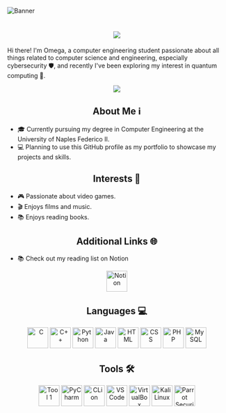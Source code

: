 ![Banner](https://vincentmgaine.files.wordpress.com/2017/10/blade-runner-2049.jpg)

<h1 align="center">
    <img src="https://readme-typing-svg.herokuapp.com/?font=Righteous&size=35&center=true&vCenter=true&width=500&height=70&color=CC7700&duration=4000&lines=I'm+Omega+!;+Welcome+to+my+GitHub+Page+!;" />
</h1>

Hi there! I'm Omega, a computer engineering student passionate about all things related to computer science and engineering, especially cybersecurity 🛡️, and recently I've been exploring my interest in quantum computing 🌌.

<div align="center"> 
  <a href="https://www.linkedin.com/in/antonyuk-vadym/" target="_blank">
    <img src="https://img.shields.io/badge/LinkedIn-0077B5?style=for-the-badge&logo=linkedin&logoColor=white" target="_blank" />
  </a>
</div>

## <div align="center">About Me ℹ️</div>

- 🎓 Currently pursuing my degree in Computer Engineering at the University of Naples Federico II.
- 💻 Planning to use this GitHub profile as my portfolio to showcase my projects and skills.

## <div align="center">Interests 🌟</div>

- 🎮 Passionate about video games.
- 🎬 Enjoys films and music.
- 📚 Enjoys reading books.

## <div align="center">Additional Links 🌐</div>

- 📚 Check out my reading list on Notion

<div align="center">
  <a href="https://spotty-goat-c18.notion.site/56848bfac7df400588f72381609b5672?v=9a9701fe861a4d2191b48ab003160d70">
    <img src="https://img.icons8.com/color/96/000000/notion--v1.png" alt="Notion" width="48" height="48"/>
  </a>
</div>

## <div align="center">Languages 💻</div>

<div align="center">
  <a href="#"><img src="https://img.icons8.com/color/96/c-programming.png" alt="C" width="48" height="48"/></a>
  <a href="#"><img src="https://img.icons8.com/color/96/c-plus-plus-logo.png" alt="C++" width="48" height="48"/></a>
  <a href="#"><img src="https://img.icons8.com/color/96/python--v1.png" alt="Python" width="48" height="48"/></a>
  <a href="#"><img src="https://img.icons8.com/color/96/java-coffee-cup-logo--v1.png" alt="Java" width="48" height="48"/></a>
  <a href="#"><img src="https://img.icons8.com/color/96/html-5--v1.png" alt="HTML" width="48" height="48"/></a>
  <a href="#"><img src="https://img.icons8.com/color/96/css3.png" alt="CSS" width="48" height="48"/></a>
  <a href="#"><img src="https://img.icons8.com/officel/96/php-logo.png" alt="PHP" width="48" height="48"/></a>
  <a href="#"><img src="https://img.icons8.com/fluency/96/mysql-logo.png" alt="MySQL" width="48" height="48"/></a>
</div>

## <div align="center">Tools 🛠️</div>

<div align="center">
  <a href="#"><img src="https://ml.globenewswire.com/Resource/Download/c1ef04f6-3d20-4cc0-b18e-596d8af9e6cb" alt="Tool 1" width="48" height="48"/></a>
  <a href="https://www.jetbrains.com/pycharm/"><img src="https://img.icons8.com/color/96/000000/pycharm--v1.png" alt="PyCharm" width="48" height="48"/></a>
  <a href="https://www.jetbrains.com/clion/"><img src="https://upload.wikimedia.org/wikipedia/commons/thumb/6/62/Clion.svg/105px-Clion.svg.png" alt="CLion" width="48" height="48"/></a>
  <a href="https://code.visualstudio.com/"><img src="https://img.icons8.com/fluency/96/000000/visual-studio-code-2019.png" alt="VS Code" width="48" height="48"/></a>
  <a href="https://www.virtualbox.org/"><img src="https://icons.iconarchive.com/icons/dakirby309/simply-styled/96/VirtualBox-icon.png" alt="VirtualBox" width="48" height="48"/></a>
  <a href="https://www.kali.org/"><img src="https://img.icons8.com/plasticine/96/000000/kali-linux.png" alt="Kali Linux" width="48" height="48"/></a>
  <a href="#"><img src="https://img.icons8.com/color/96/parrot-security--v1.png" alt="Parrot Security" width="48" height="48"/></a>
</div>
